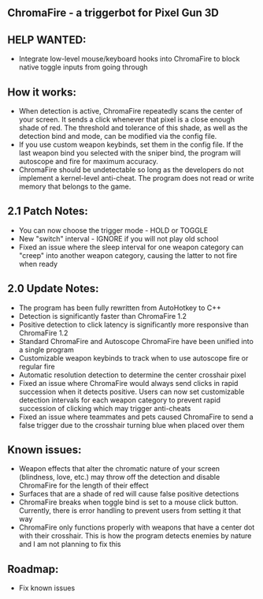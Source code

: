 ChromaFire - a triggerbot for Pixel Gun 3D
------------------------------------------------------------------

HELP WANTED:
------------------------------------------------------------------
- Integrate low-level mouse/keyboard hooks into ChromaFire to
block native toggle inputs from going through

How it works:
------------------------------------------------------------------
- When detection is active, ChromaFire repeatedly scans the center 
of your screen. It sends a click whenever that pixel is a close 
enough shade of red. The threshold and tolerance of this shade, as
well as the detection bind and mode, can be modified via the 
config file.
- If you use custom weapon keybinds, set them in the config file.
If the last weapon bind you selected with the sniper bind, the 
program will autoscope and fire for maximum accuracy.
- ChromaFire should be undetectable so long as the developers do
not implement a kernel-level anti-cheat. The program does not read
or write memory that belongs to the game.

2.1 Patch Notes:
------------------------------------------------------------------
- You can now choose the trigger mode - HOLD or TOGGLE
- New "switch" interval - IGNORE if you will not play old school
- Fixed an issue where the sleep interval for one weapon category 
can "creep" into another weapon category, causing the latter to not 
fire when ready

2.0 Update Notes:
------------------------------------------------------------------
- The program has been fully rewritten from AutoHotkey to C++
- Detection is significantly faster than ChromaFire 1.2
- Positive detection to click latency is significantly more 
responsive than ChromaFire 1.2
- Standard ChromaFire and Autoscope ChromaFire have been unified
into a single program
- Customizable weapon keybinds to track when to use autoscope fire
or regular fire
- Automatic resolution detection to determine the center crosshair
pixel
- Fixed an issue where ChromaFire would always send clicks in rapid 
succession when it detects positive. Users can now set customizable 
detection intervals for each weapon category to prevent rapid 
succession of clicking which may trigger anti-cheats
- Fixed an issue where teammates and pets caused ChromaFire to 
send a false trigger due to the crosshair turning blue when placed 
over them
  
Known issues:
------------------------------------------------------------------
- Weapon effects that alter the chromatic nature of your screen
(blindness, love, etc.) may throw off the detection and disable
ChromaFire for the length of their effect
- Surfaces that are a shade of red will cause false positive
detections
- ChromaFire breaks when toggle bind is set to a mouse click 
button. Currently, there is error handling to prevent users from 
setting it that way
- ChromaFire only functions properly with weapons that have a 
center dot with their crosshair. This is how the program detects 
enemies by nature and I am not planning to fix this

Roadmap:
------------------------------------------------------------------
- Fix known issues
